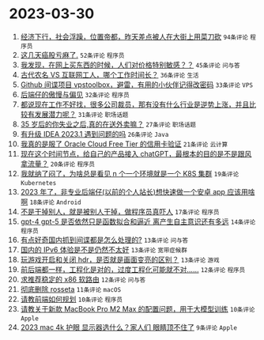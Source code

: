 # 2023-03-30

1. [经济下行，社会浮躁，位置帝都，昨天差点被人在大街上用菜刀砍](https://www.v2ex.com/t/928431) `94条评论` `程序员`
1. [这几天癌股亏麻了.](https://www.v2ex.com/t/928378) `52条评论` `程序员`
1. [我发现，在网上买东西的时候，人们对价格特别敏感？？](https://www.v2ex.com/t/928346) `45条评论` `问与答`
1. [古代农名 VS 互联网工人，哪个工作时间长？](https://www.v2ex.com/t/928348) `36条评论` `生活`
1. [Github 间谍项目 vpstoolbox，避雷，有用的小伙伴记得改密码](https://www.v2ex.com/t/928400) `33条评论` `VPS`
1. [后端仔的傲慢与偏见](https://www.v2ex.com/t/928384) `32条评论` `程序员`
1. [都说现在工作不好找，很多公司裁员，那有没有什么行业是逆势上涨，并且比较有发展潜力呢？](https://www.v2ex.com/t/928361) `31条评论` `职场话题`
1. [35 岁后的你失业之后,真的在送外卖嘛？](https://www.v2ex.com/t/928383) `27条评论` `职场话题`
1. [有升级 IDEA 2023.1 遇到问题的吗](https://www.v2ex.com/t/928359) `26条评论` `Java`
1. [我真的是服了 Oracle Cloud Free Tier 的信用卡验证](https://www.v2ex.com/t/928380) `21条评论` `云计算`
1. [现在这个时间节点，给自己的产品接入 chatGPT，最根本的目的是不是跟风拿流量？](https://www.v2ex.com/t/928372) `20条评论` `程序员`
1. [我就纳了闷了，为啥总是看见 n 个一个环境就是一个 K8S 集群](https://www.v2ex.com/t/928362) `19条评论` `Kubernetes`
1. [2023 年了，非专业后端仔(以前的个人站长)想快速做一个安卓 app 应该用啥啊](https://www.v2ex.com/t/928417) `18条评论` `Android`
1. [不是干掉别人，就是被别人干掉，做程序员真吓人](https://www.v2ex.com/t/928403) `17条评论` `程序员`
1. [gpt-4 gpt-5 是否依然只是函数拟合和逼近 离产生自主意识还有多远](https://www.v2ex.com/t/928420) `14条评论` `程序员`
1. [有点好奇国内抓到间谍都是怎么处理的?](https://www.v2ex.com/t/928387) `13条评论` `问与答`
1. [国内的 IPv6 体验是不是仍然不太好](https://www.v2ex.com/t/928381) `13条评论` `宽带症候群`
1. [玩游戏开启和关闭 hdr，是否就是画面变亮的区别？](https://www.v2ex.com/t/928369) `13条评论` `游戏`
1. [前后端都一样，工程化是对的，过度工程化可能就不对……](https://www.v2ex.com/t/928423) `12条评论` `程序员`
1. [求推荐稳定的 x86 软路由](https://www.v2ex.com/t/928360) `12条评论` `问与答`
1. [彻底删除 rosseta](https://www.v2ex.com/t/928353) `11条评论` `macOS`
1. [请教前端如何规划](https://www.v2ex.com/t/928442) `10条评论` `程序员`
1. [请教关于新款 MacBook Pro M2 Max 的配置问题，用于大模型训练](https://www.v2ex.com/t/928389) `10条评论` `Apple`
1. [2023 mac 4k 护眼 显示器选什么？家人们 眼睛顶不住了](https://www.v2ex.com/t/928425) `9条评论` `Apple`

